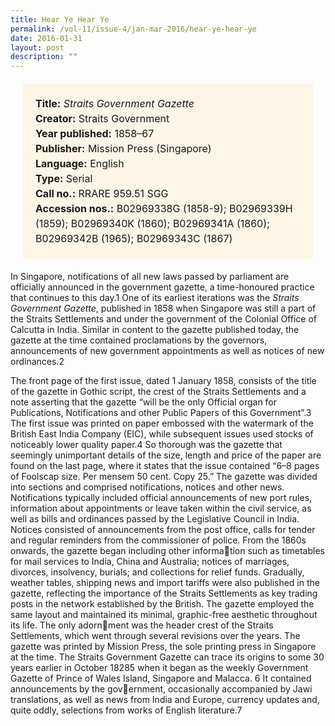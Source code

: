 ```yaml
---
title: Hear Ye Hear Ye
permalink: /vol-11/issue-4/jan-mar-2016/hear-ye-hear-ye
date: 2016-01-31
layout: post
description: ""
---
```

<span style="background-colour: #fdf5e6; padding: 20px; margin: 20px; background:#fdf5e6; display:block; font-size:1rem; line-height:1.5rem;"> 
	<b>Title:</b> <i>Straits Government Gazette</i><br>
<b>Creator:</b> Straits Government<br>
<b>Year published:</b> 1858–67<br>
<b>Publisher:</b> Mission Press (Singapore)<br>
<b>Language:</b> English<br>
<b>Type:</b> Serial<br>
<b>Call no.:</b> RRARE 959.51 SGG<br>
<b>Accession nos.:</b> B02969338G (1858-9); 
B02969339H (1859); B02969340K (1860); 
B02969341A (1860); B02969342B (1965); 
B02969343C (1867)
</span>

In Singapore, notifications of all new laws passed by parliament are officially announced in the government gazette, a time-honoured practice that continues to this day.1 One of its earliest iterations was the *Straits Government Gazette*, published in 1858 when Singapore was still a part of the Straits Settlements and under the government of the Colonial Office of Calcutta in India. Similar in content to the gazette published today, the gazette at the time contained proclamations by the governors, announcements of new government appointments as well as notices of new ordinances.2

The front page of the first issue, dated 1 January 1858, consists of the title of the gazette in Gothic script, the crest of the 
Straits Settlements and a note asserting that the gazette “will be the only Official organ for Publications, Notifications and 
other Public Papers of this Government”.3
 The 
first issue was printed on paper embossed 
with the watermark of the British East India 
Company (EIC), while subsequent issues used 
stocks of noticeably lower quality paper.4
So thorough was the gazette that 
seemingly unimportant details of the size, 
length and price of the paper are found on 
the last page, where it states that the issue 
contained “6–8 pages of Foolscap size. Per 
mensem 50 cent. Copy 25.”
The gazette was divided into sections 
and comprised notifications, notices and 
other news. Notifications typically included 
official announcements of new port rules, 
information about appointments or leave 
taken within the civil service, as well as bills 
and ordinances passed by the Legislative 
Council in India.
Notices consisted of announcements 
from the post office, calls for tender and 
regular reminders from the commissioner 
of police. From the 1860s onwards, the 
gazette began including other information such as timetables for mail services 
to India, China and Australia; notices of 
marriages, divorces, insolvency, burials; 
and collections for relief funds. Gradually, 
weather tables, shipping news and import 
tariffs were also published in the gazette, 
reflecting the importance of the Straits 
Settlements as key trading posts in the 
network established by the British.
The gazette employed the same layout 
and maintained its minimal, graphic-free 
aesthetic throughout its life. The only adornment was the header crest of the Straits 
Settlements, which went through several 
revisions over the years. The gazette was 
printed by Mission Press, the sole printing 
press in Singapore at the time.
The Straits Government Gazette can 
trace its origins to some 30 years earlier 
in October 18285
 when it began as the 
weekly Government Gazette of Prince of 
Wales Island, Singapore and Malacca.
6
It contained announcements by the government, occasionally accompanied by 
Jawi translations, as well as news from 
India and Europe, currency updates and, 
quite oddly, selections from works of 
English literature.7